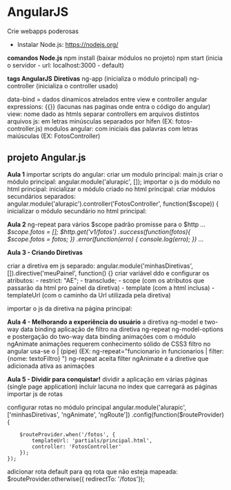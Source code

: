 # AngularJS
Crie webapps poderosas

* Instalar Node.js: https://nodejs.org/

**comandos Node.js**
npm install (baixar módulos no projeto)
npm start (inicia o servidor - url: localhost:3000 - default)

**tags AngularJS**
**Diretivas**
ng-app (inicializa o módulo principal)
ng-controller (inicializa o controller usado)

data-bind = dados dinamicos atrelados entre view e controller
angular expressions: {{}} (lacunas nas paginas onde entra o código do angular)
view: nome dado as htmls
separar controllers em arquivos distintos
arquivos js: em letras minúsculas separados por hífen (EX: fotos-controller.js)
modulos angular: com iniciais das palavras com letras maiúsculas (EX: FotosController)


projeto Angular.js
----
**Aula 1**
importar scripts do angular: <script src="js/lib/angular.min.js"></script>
criar um modulo principal: main.js
criar o módulo principal: angular.module('alurapic', []);
importar o js do módulo no html principal: <script src="js/main.js"></script>
inicializar o módulo criado no html principal: <html lang="pt-br" ng-app="alurapic">
criar módulos secundários separados: angular.module('alurapic').controller('FotosController', function($scope)) {
inicializar o módulo secundário no html principal: <body ng-controller="FotosController">

**Aula 2**
ng-repeat para vários $scope
padrão promisse para o $http
 *...
	$scope.fotos = [];
	$http.get('v1/fotos')
	.success(function(fotos){
		$scope.fotos = fotos;
	})
	.error(function(erro) {
		console.log(erro);
	})
 ...*
 
**Aula 3 - Criando Diretivas**

criar a diretiva em js separado:
	angular.module('minhasDiretivas', []).directive('meuPainel', function() {}
criar variável ddo e configurar os atributos:
	- restrict: "AE";
	- transclude;
	- scope (com os atributos que passarão da html pro painel da diretiva)
	- template (com a html inclusa)
	- templateUrl (com o caminho da Url utilizada pela diretiva)
	
importar o js da diretiva na página principal: <script src="js/directives/minhas-diretivas.js"></script>

**Aula 4 - Melhorando a experiência do usuário**
	a diretiva ng-model e two-way data binding
	aplicação de filtro na diretiva ng-repeat
	ng-model-options e postergação do two-way data binding
	animações com o módulo ngAnimate
	animações requerem conhecimento sólido de CSS3
filtro no angular usa-se o | (pipe) (EX: ng-repeat="funcionario in funcionarios | filter: {nome: textoFiltro} ")
ng-repeat aceita filter
ngAnimate é a diretive que adicionada ativa as animações

**Aula 5 - Dividir para conquistar!**
dividir a aplicação em várias páginas (single page application)
incluir lacuna <ng-view> no index que carregará as páginas
importar js de rotas 
	<script src="js/lib/angular-route.min.js"></script>

configurar rotas no módulo principal
	angular.module('alurapic', ['minhasDiretivas', 'ngAnimate', 'ngRoute'])
	.config(function($routeProvider){

		$routeProvider.when('/fotos', {
			templateUrl: 'partials/principal.html',
			controller: 'FotosController'
		});
	});
	
adicionar rota default para qq rota que não esteja mapeada:
		$routeProvider.otherwise({ redirectTo: '/fotos'});